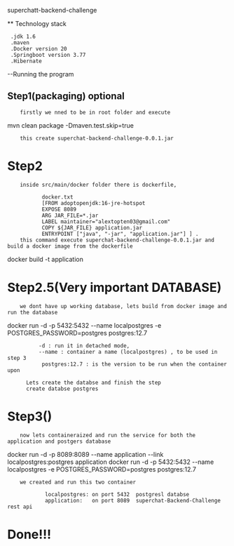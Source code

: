 superchatt-backend-challenge

** Technology stack

     .jdk 1.6
     .maven
     .Docker version 20
     .Springboot version 3.77
     .Hibernate

 --Running the program

 ## Step1(packaging) optional

        firstly we nned to be in root folder and execute 

   mvn clean package -Dmaven.test.skip=true

        this create superchat-backend-challenge-0.0.1.jar 

 # Step2
 
        inside src/main/docker folder there is dockerfile, 

               docker.txt
               [FROM adoptopenjdk:16-jre-hotspot
               EXPOSE 8089
               ARG JAR_FILE=*.jar
               LABEL maintainer="alextopten03@gmail.com"
               COPY ${JAR_FILE} application.jar
               ENTRYPOINT ["java", "-jar", "application.jar"] ] .
        this command execute superchat-backend-challenge-0.0.1.jar and build a docker image from the dockerfile
   
   docker build -t application
         
 # Step2.5(Very important  DATABASE)
 
        we dont have up working database, lets build from docker image and run the database
         
   docker run -d -p 5432:5432 --name localpostgres -e POSTGRES_PASSWORD=postgres postgres:12.7
             
              -d : run it in detached mode,
              --name : container a name (localpostgres) , to be used in step 3
               postgres:12.7 : is the version to be run when the container upon
                     
          Lets create the databse and finish the step
          create databse postgres
          
 # Step3()
 
        now lets containeraized and run the service for both the application and postgers database
      
   docker run -d -p 8089:8089 --name application --link localpostgres:postgres application
   docker run -d -p 5432:5432 --name localpostgres -e POSTGRES_PASSWORD=postgres postgres:12.7
   
        we created and run this two container
          
                localpostgres: on port 5432  postgresl databse
                application:   on port 8089  superchat-Backend-Challenge rest api 


# Done!!!




